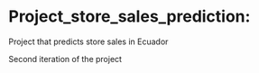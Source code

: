 # Project_store_sales_prediction:

Project that predicts store sales in Ecuador

Second iteration of the project
